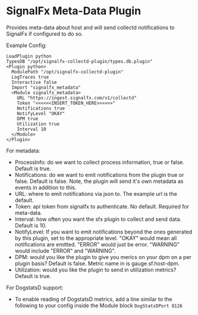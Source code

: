 SignalFx Meta-Data Plugin
==============================

Provides meta-data about host and will send collectd notifications to SignalFx
if configured to do so.

Example Config:

```
LoadPlugin python
TypesDB "/opt/signalfx-collectd-plugin/types.db.plugin"
<Plugin python>
  ModulePath "/opt/signalfx-collectd-plugin"
  LogTraces true
  Interactive false
  Import "signalfx_metadata"
  <Module signalfx_metadata>
    URL "https://ingest.signalfx.com/v1/collectd"
    Token "<<<<<<INSERT_TOKEN_HERE>>>>>>"
    Notifications true
    NotifyLevel "OKAY"
    DPM true
    Utilization true
    Interval 10
  </Module>
</Plugin>
```

For metadata:

* ProcessInfo: do we want to collect process information, true or false.
  Default is true.
* Notifications: do we want to emit notifications from the plugin true or
  false. Default is false. Note, the plugin will send it's own metadata as
  events in addition to this.
* URL: where to emit notifications via json to. The example url is the default.
* Token: api token from signalfx to authenticate. No default. Required for
  meta-data.
* Interval: how often you want the sfx plugin to collect and send data.
  Default is 10.
* NotifyLevel: If you want to emit notifications beyond the ones generated by
  this plugin, set to the appropriate level. "OKAY" would mean all
  notifications are emitted.  "ERROR" would just be error.  "WARNING" would
  include "ERROR" and "WARNING".
* DPM: would you like the plugin to give you merics on your dpm on a per plugin
  basis? Default is false.  Metric name in is gauge.sf.host-dpm.
* Utilization: would you like the plugin to send in utilization metrics?
  Default is true.

For DogstatsD support:

* To enable reading of DogstatsD metrics, add a line similar to the following
  to your config inside the Module block  ```DogStatsDPort 8126```

